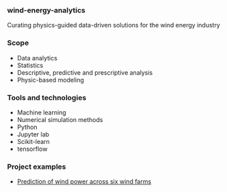 ### wind-energy-analytics
Curating physics-guided data-driven solutions for the wind energy industry

### Scope
- Data analytics
- Statistics
- Descriptive, predictive and prescriptive analysis
- Physic-based modeling

### Tools and technologies
- Machine learning
- Numerical simulation methods
- Python
- Jupyter lab
- Scikit-learn
- tensorflow

### Project examples
- [Prediction of wind power across six wind farms](https://medium.com/@abiodunolaoye8/forecasting-wind-power-from-multiple-numerical-weather-predictions-63c9a67cfc5)
